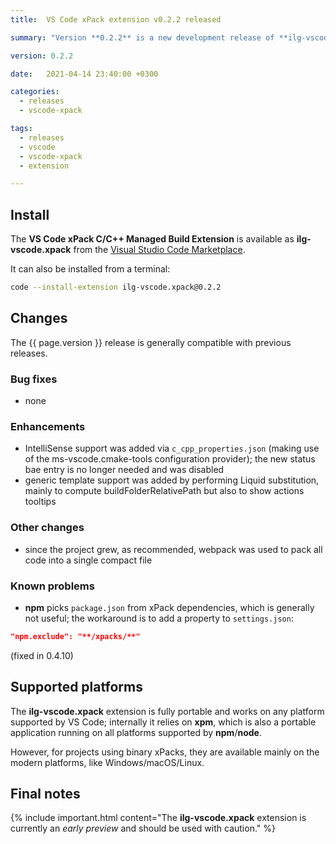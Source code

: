 ```yaml
---
title:  VS Code xPack extension v0.2.2 released

summary: "Version **0.2.2** is a new development release of **ilg-vscode.xpack**; it adds IntelliSense support."

version: 0.2.2

date:   2021-04-14 23:40:00 +0300

categories:
  - releases
  - vscode-xpack

tags:
  - releases
  - vscode
  - vscode-xpack
  - extension

---
```


## Install

The **VS Code xPack C/C++ Managed Build Extension** is
available as **ilg-vscode.xpack** from the
[Visual Studio Code Marketplace](https://marketplace.visualstudio.com/items?itemName=ilg-vscode.xpack).

It can also be installed from a terminal:

```sh
code --install-extension ilg-vscode.xpack@0.2.2
```

## Changes

The {{ page.version }} release
is generally compatible with previous releases.

### Bug fixes

- none

### Enhancements

- IntelliSense support was added via `c_cpp_properties.json`
(making use of the ms-vscode.cmake-tools configuration provider);
the new status bae entry is no longer needed and was disabled
- generic template support was added by performing Liquid substitution,
mainly to compute buildFolderRelativePath but also to show actions tooltips

### Other changes

- since the project grew, as recommended, webpack was used to pack all code into a single compact file

### Known problems

- **npm** picks `package.json` from xPack dependencies, which is generally
  not useful; the workaround is to add a property to `settings.json`:

```json
"npm.exclude": "**/xpacks/**"
```

(fixed in 0.4.10)

## Supported platforms

The **ilg-vscode.xpack** extension is fully portable and works on any
platform supported by VS Code; internally it relies on **xpm**, which
is also a portable application running on all platforms supported
by **npm**/**node**.

However, for projects using binary xPacks, they are available mainly
on the modern platforms, like Windows/macOS/Linux.

## Final notes

{% include important.html content="The **ilg-vscode.xpack** extension
is currently an _early preview_ and should be used with caution." %}
